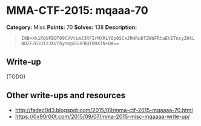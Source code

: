 # MMA-CTF-2015: mqaaa-70

**Category:** Misc
**Points:** 70
**Solves:** 138
**Description:**

> `I0B+Xk1RQUFBQT09CVVtLmJ3RFIrMXRLY0p0SCkJRHRubTZWbFRtaEtETnxyZHtLNDZFZG1DT2JXVThyYmpSSUFBQT09XiN+QA==`
> 

## Write-up

(TODO)

## Other write-ups and resources

* <http://fadec0d3.blogspot.com/2015/09/mma-ctf-2015-mqaaaa-70.html> 
* <https://0x90r00t.com/2015/09/07/mma-2015-misc-mqaaaa-write-up/>
